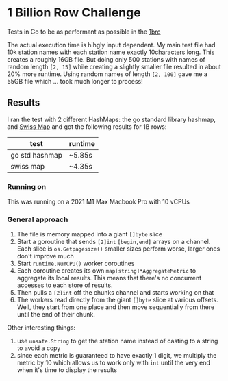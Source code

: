 # 1 Billion Row Challenge

Tests in Go to be as performant as possible in the [1brc](https://github.com/gunnarmorling/1brc)

The actual execution time is hihgly input dependent. My main test file had 10k station names with each station name exactly 10characters long. This creates a roughly 16GB file.
But doing only 500 stations with names of random length `[2, 15]` while creating a slightly smaller file resulted in about 20% more runtime. Using random names of length `[2, 100]` gave me a 55GB file which ... took much longer to process!

## Results

I ran the test with 2 different HashMaps: the go standard library hashmap, and [Swiss Map](https://github.com/dolthub/swiss) and got the following results for 1B rows:

| test           | runtime |
|----------------|---------|
| go std hashmap | ~5.85s  |
| swiss map      | ~4.35s  |

### Running on

This was running on a 2021 M1 Max Macbook Pro with 10 vCPUs


### General approach

1. The file is memory mapped into a giant `[]byte` slice
2. Start a goroutine that sends `[2]int` `[begin,end]` arrays on a channel. Each slice is `os.Getpagesize()` smaller sizes perform worse, larger ones don't improve much
3. Start `runtime.NumCPU()` worker coroutines
4. Each coroutine creates its own `map[string]*AggregateMetric` to aggregate its local results. This means that there's no concurrent accesses to each store of results.
5. Then pulls a `[2]int` off the chunks channel and starts working on that
6. The workers read directly from the giant `[]byte` slice at various offsets. Well, they start from one place and then move sequentially from there until the end of their chunk.

Other interesting things:
1. use `unsafe.String` to get the station name instead of casting to a string to avoid a copy
2. since each metric is guaranteed to have exactly 1 digit, we multiply the metric by 10 which allows us to work only with `int` until the very end when it's time to display the results
